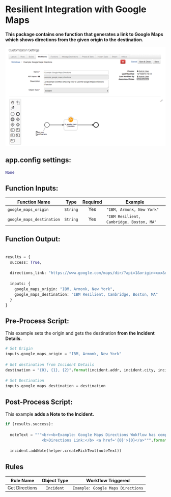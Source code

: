 # Resilient Integration with Google Maps
**This package contains one function that generates a link to Google Maps which shows directions from the given origin to the destination.**

 ![screenshot](./screenshots/1.png)


## app.config settings:
```python
None
```

## Function Inputs:
| Function Name | Type | Required | Example |
| ------------- | :--: | :-------:| ------- |
| `google_maps_origin` | `String` | Yes | `"IBM, Armonk, New York"` |
| `google_maps_destination` | `String` | Yes | `"IBM Resilient, Cambridge, Boston, MA"` |


## Function Output:
```python

results = {
  success: True,

  directions_link: "https://www.google.com/maps/dir/?api=1&origin=xxx&destination=xxx",s

  inputs: {
    google_maps_origin: "IBM, Armonk, New York", 
    google_maps_destination: "IBM Resilient, Cambridge, Boston, MA"
  }
}

```

## Pre-Process Script:
This example sets the origin and gets the destination **from the Incident Details.**
```python
# Set Origin
inputs.google_maps_origin = "IBM, Armonk, New York"

# Get destination from Incident Details
destination = "{0}, {1}, {2}".format(incident.addr, incident.city, incident.country)

# Set Destination
inputs.google_maps_destination = destination
```

## Post-Process Script:
This example **adds a Note to the Incident.**
```python
if (results.success):
  
  noteText = """<br><b>Example: Google Maps Directions Wokflow has complete</b>
                <b>Directions Link:</b> <a href='{0}'>{0}</a>""".format(results.directions_link)
  
  incident.addNote(helper.createRichText(noteText))
```

## Rules
| Rule Name | Object Type | Workflow Triggered |
| --------- | :---------: | ------------------ |
| Get Directions | `Incident` | `Example: Google Maps Directions` |